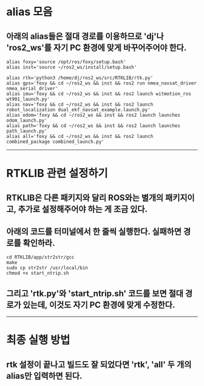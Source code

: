 # alias 모음  
## 아래의 alias들은 절대 경로를 이용하므로 'dj'나 'ros2_ws'를 자기 PC 환경에 맞게 바꾸어주어야 한다.  
```  
alias foxy='source /opt/ros/foxy/setup.bash'  
alias inst='source ~/ros2_ws/install/setup.bash'  
  
alias rtk='python3 /home/dj/ros2_ws/src/RTKLIB/rtk.py'  
alias gps='foxy && cd ~/ros2_ws && inst && ros2 run nmea_navsat_driver nmea_serial_driver'  
alias imu='foxy && cd ~/ros2_ws && inst && ros2 launch witmotion_ros wt901_launch.py'  
alias nav='foxy && cd ~/ros2_ws && inst && ros2 launch robot_localization dual_ekf_navsat_example.launch.py'  
alias odom='foxy && cd ~/ros2_ws && inst && ros2 launch launches odom_launch.py'  
alias path='foxy && cd ~/ros2_ws && inst && ros2 launch launches path_launch.py'  
alias all='foxy && cd ~/ros2_ws && inst && ros2 launch combined_package combined_launch.py'  
```  
- - -  
# RTKLIB 관련 설정하기  
## RTKLIB은 다른 패키지와 달리 ROS와는 별개의 패키지이고, 추가로 설정해주어야 하는 게 조금 있다.  
## 아래의 코드를 터미널에서 한 줄씩 실행한다. 실패하면 경로를 확인하라.  
```  
cd RTKLIB/app/str2str/gcc  
make  
sudo cp str2str /usr/local/bin  
chmod +x start_ntrip.sh  
```  
## 그리고 'rtk.py'와 'start_ntrip.sh' 코드를 보면 절대 경로가 있는데, 이것도 자기 PC 환경에 맞게 수정한다.  
- - -  
# 최종 실행 방법  
## rtk 설정이 끝나고 빌드도 잘 되었다면 'rtk', 'all' 두 개의 alias만 입력하면 된다.  
